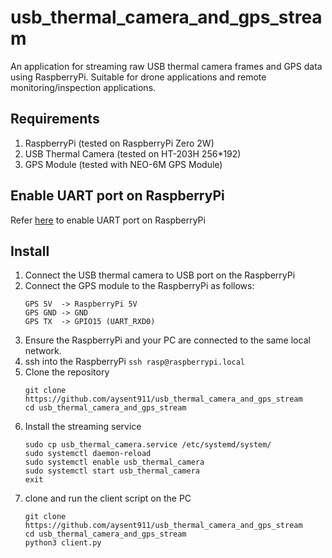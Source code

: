 # usb_thermal_camera_and_gps_stream
An application for streaming raw USB thermal camera frames and GPS data using RaspberryPi.
Suitable for drone applications and remote monitoring/inspection applications.
## Requirements
1. RaspberryPi (tested on RaspberryPi Zero 2W)
2. USB Thermal Camera (tested on HT-203H 256*192)
3. GPS Module (tested with NEO-6M GPS Module) 
## Enable UART port on RaspberryPi
Refer [here](https://www.electronicwings.com/raspberry-pi/raspberry-pi-uart-communication-using-python-and-c) to enable UART port on RaspberryPi
## Install
1. Connect the USB thermal camera to USB port on the RaspberryPi
2. Connect the GPS module to the RaspberryPi as follows:
   ```
   GPS 5V  -> RaspberryPi 5V
   GPS GND -> GND
   GPS TX  -> GPIO15 (UART_RXD0)
   ```
3. Ensure the RaspberryPi and your PC are connected to the same local network.
4. ssh into the RaspberryPi
   ```ssh rasp@raspberrypi.local```
5. Clone the repository
   ```
   git clone https://github.com/aysent911/usb_thermal_camera_and_gps_stream
   cd usb_thermal_camera_and_gps_stream
   ```
6. Install the streaming service
   ```
   sudo cp usb_thermal_camera.service /etc/systemd/system/
   sudo systemctl daemon-reload
   sudo systemctl enable usb_thermal_camera
   sudo systemctl start usb_thermal_camera
   exit
   ```
7. clone and run the client script on the PC
    ```
    git clone https://github.com/aysent911/usb_thermal_camera_and_gps_stream
    cd usb_thermal_camera_and_gps_stream
    python3 client.py
    ``` 
